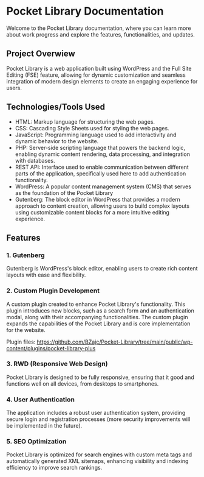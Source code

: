 # Pocket Library Documentation
Welcome to the Pocket Library documentation, where you can learn more about work progress and explore the features, functionalities, and updates.

## Project Overwiew
Pocket Library is a web application built using WordPress and the Full Site Editing (FSE) feature, allowing for dynamic customization and seamless integration of modern design elements to create an engaging experience for users.

## Technologies/Tools Used

- HTML: Markup language for structuring the web pages.
- CSS: Cascading Style Sheets used for styling the web pages.
- JavaScript: Programming language used to add interactivity and dynamic behavior to the website.
- PHP: Server-side scripting language that powers the backend logic, enabling dynamic content rendering, data processing, and integration with databases.
- REST API: Interface used to enable communication between different parts of the application, specifically used here to add authentication functionality.
- WordPress: A popular content management system (CMS) that serves as the foundation of the Pocket Library
- Gutenberg: The block editor in WordPress that provides a modern approach to content creation, allowing users to build complex layouts using customizable content blocks for a more intuitive editing experience.

## Features

### 1. Gutenberg
Gutenberg is WordPress's block editor, enabling users to create rich content layouts with ease and flexibility.

### 2. Custom Plugin Development
A custom plugin created to enhance Pocket Library's functionality. This plugin introduces new blocks, such as a search form and an authentication modal, along with their accompanying functionalities. 
The custom plugin expands the capabilities of the Pocket Library and is core implementation for the website.

Plugin files: https://github.com/BZajc/Pocket-Library/tree/main/public/wp-content/plugins/pocket-library-plus

### 3. RWD (Responsive Web Design)
Pocket Library is designed to be fully responsive, ensuring that it good and functions well on all devices, from desktops to smartphones.

### 4. User Authentication
The application includes a robust user authentication system, providing secure login and registration processes (more security improvements will be implemented in the future).

### 5. SEO Optimization
Pocket Library is optimized for search engines with custom meta tags and automatically generated XML sitemaps, enhancing visibility and indexing efficiency to improve search rankings.
